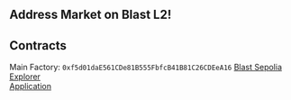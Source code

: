 ## Address Market on Blast L2!


## Contracts
Main Factory: `0xf5d01daE561CDe81B555FbfcB41B81C26CDEeA16` [Blast Sepolia Explorer](https://testnet.blastscan.io/address/0xf5d01daE561CDe81B555FbfcB41B81C26CDEeA16)  
[Application](https://blast.address-market.com)
